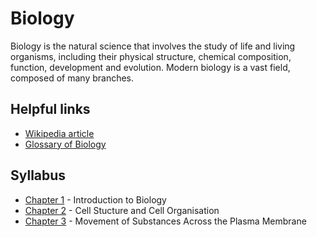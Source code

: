 # Biology
Biology is the natural science that involves the study of life and living organisms, including their physical structure, chemical composition, function, development and evolution. Modern biology is a vast field, composed of many branches.

## Helpful links

* [Wikipedia article](https://en.wikipedia.org/wiki/Biology)
* [Glossary of Biology](https://en.wikipedia.org/wiki/Glossary_of_biology)

## Syllabus

* [Chapter 1](/biology/c1-introduction.md) - Introduction to Biology
* [Chapter 2](/biology/c2-cells.md) - Cell Stucture and Cell Organisation
* [Chapter 3](/biology/c3-movement.md) - Movement of Substances Across the Plasma Membrane
